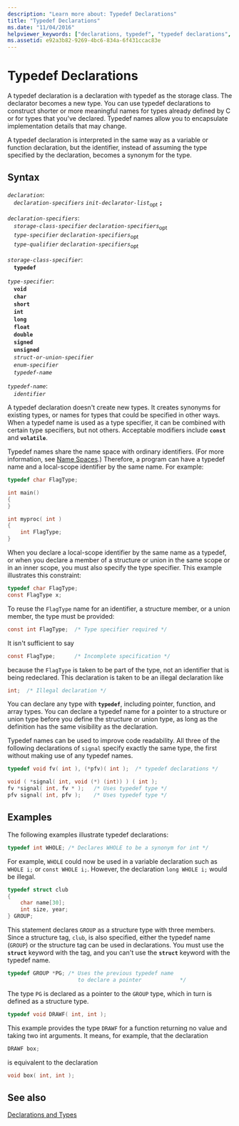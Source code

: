 ```yaml
---
description: "Learn more about: Typedef Declarations"
title: "Typedef Declarations"
ms.date: "11/04/2016"
helpviewer_keywords: ["declarations, typedef", "typedef declarations", "types [C], declarations"]
ms.assetid: e92a3b82-9269-4bc6-834a-6f431ccac83e
---
```

# Typedef Declarations

A typedef declaration is a declaration with typedef as the storage class. The declarator becomes a new type. You can use typedef declarations to construct shorter or more meaningful names for types already defined by C or for types that you've declared. Typedef names allow you to encapsulate implementation details that may change.

A typedef declaration is interpreted in the same way as a variable or function declaration, but the identifier, instead of assuming the type specified by the declaration, becomes a synonym for the type.

## Syntax

*`declaration`*:\
&emsp;*`declaration-specifiers`* *`init-declarator-list`*<sub>opt</sub> **`;`**

*`declaration-specifiers`*:\
&emsp;*`storage-class-specifier`* *`declaration-specifiers`*<sub>opt</sub>\
&emsp;*`type-specifier`* *`declaration-specifiers`*<sub>opt</sub>\
&emsp;*`type-qualifier`* *`declaration-specifiers`*<sub>opt</sub>

*`storage-class-specifier`*:\
&emsp;**`typedef`**

*`type-specifier`*:\
&emsp;**`void`**\
&emsp;**`char`**\
&emsp;**`short`**\
&emsp;**`int`**\
&emsp;**`long`**\
&emsp;**`float`**\
&emsp;**`double`**\
&emsp;**`signed`**\
&emsp;**`unsigned`**\
&emsp;*`struct-or-union-specifier`*\
&emsp;*`enum-specifier`*\
&emsp;*`typedef-name`*

*`typedef-name`*:\
&emsp;*`identifier`*

A typedef declaration doesn't create new types. It creates synonyms for existing types, or names for types that could be specified in other ways. When a typedef name is used as a type specifier, it can be combined with certain type specifiers, but not others. Acceptable modifiers include **`const`** and **`volatile`**.

Typedef names share the name space with ordinary identifiers. (For more information, see [Name Spaces](../c-language/name-spaces.md).) Therefore, a program can have a typedef name and a local-scope identifier by the same name. For example:

```C
typedef char FlagType;

int main()
{
}

int myproc( int )
{
    int FlagType;
}
```

When you declare a local-scope identifier by the same name as a typedef, or when you declare a member of a structure or union in the same scope or in an inner scope, you must also specify the type specifier. This example illustrates this constraint:

```C
typedef char FlagType;
const FlagType x;
```

To reuse the `FlagType` name for an identifier, a structure member, or a union member, the type must be provided:

```C
const int FlagType;  /* Type specifier required */
```

It isn't sufficient to say

```C
const FlagType;      /* Incomplete specification */
```

because the `FlagType` is taken to be part of the type, not an identifier that is being redeclared. This declaration is taken to be an illegal declaration like

```C
int;  /* Illegal declaration */
```

You can declare any type with **`typedef`**, including pointer, function, and array types. You can declare a typedef name for a pointer to a structure or union type before you define the structure or union type, as long as the definition has the same visibility as the declaration.

Typedef names can be used to improve code readability. All three of the following declarations of `signal` specify exactly the same type, the first without making use of any typedef names.

```C
typedef void fv( int ), (*pfv)( int );  /* typedef declarations */

void ( *signal( int, void (*) (int)) ) ( int );
fv *signal( int, fv * );   /* Uses typedef type */
pfv signal( int, pfv );    /* Uses typedef type */
```

## Examples

The following examples illustrate typedef declarations:

```C
typedef int WHOLE; /* Declares WHOLE to be a synonym for int */
```

For example, `WHOLE` could now be used in a variable declaration such as `WHOLE i;` or `const WHOLE i;`. However, the declaration `long WHOLE i;` would be illegal.

```C
typedef struct club
{
    char name[30];
    int size, year;
} GROUP;
```

This statement declares `GROUP` as a structure type with three members. Since a structure tag, `club`, is also specified, either the typedef name (`GROUP`) or the structure tag can be used in declarations. You must use the **`struct`** keyword with the tag, and you can't use the **`struct`** keyword with the typedef name.

```C
typedef GROUP *PG; /* Uses the previous typedef name
                      to declare a pointer            */
```

The type `PG` is declared as a pointer to the `GROUP` type, which in turn is defined as a structure type.

```C
typedef void DRAWF( int, int );
```

This example provides the type `DRAWF` for a function returning no value and taking two int arguments. It means, for example, that the declaration

```C
DRAWF box;
```

is equivalent to the declaration

```C
void box( int, int );
```

## See also

[Declarations and Types](../c-language/declarations-and-types.md)
